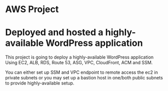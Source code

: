 # AWS Project

# Deployed and hosted a highly-available WordPress application

This project is going to deploy a highly-available WordPress application Using EC2, ALB, RDS, Route 53, ASG, VPC, CloudFront, ACM and SSM.

You can either set up SSM and VPC endpoint to remote access the ec2 in private subnets or you may set up a bastion host in one/both public subnets to provide highly-available setup.
